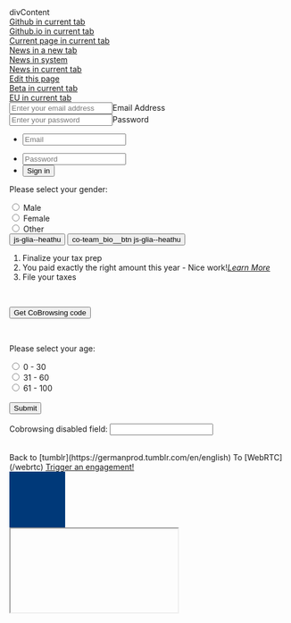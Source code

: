 <script>
var installGlia=function(a){
  !function(a,b,c,d){
    var e = a.createElement(b),
        f = a.getElementsByTagName(b)[0];
    e.async=1,
    e.src=c,
    e.type="text/javascript",
    d&&e.addEventListener("load",d),
    f.parentNode.insertBefore(e,f)
  }
  (document,"script","https://api.glia.com/salemove_integration.js",a)
};
 
installGlia(function(){
sm.getApi({version: 'v1'}).then(function(glia) {
    // Your code
    var engagementStart = glia.EVENTS.ENGAGEMENT_START;
    var engagement;
    glia.addEventListener(engagementStart, e => {
      engagement = e;
    })
    element = document.getElementsByClassName("resend")[0];
    element.addEventListener("click", () => {
      if(engagement){
        engagement.cobrowser.resendPage();
      }
    })
  });
});
</script>

<div>divContent</div>
<a href="https://github.com/">Github in current tab</a><br>
<a href="https://github.io/">Github.io in current tab</a><br>
<a href="https://german-b.github.io/">Current page in current tab</a><br>
<a href="https://www.err.ee/" target="_blank">News in a new tab</a><br>
<a href="https://www.err.ee/" target="_system">News in system</a><br>
<a href="https://www.err.ee/">News in current tab</a><br>
<a href="https://github.com/german-b/german-b.github.io/blob/master/index.md" target="_blank">Edit this page</a><br>
<a href="https://german-b.github.io/beta">Beta in current tab</a><br>
<a href="https://german-b.github.io/eu">EU in current tab</a><br>


<div class="login-fields"><div class="field" id="email"><input type="text" name="email" id="email" placeholder="Enter your email address"><span class="login-field-label">Email Address</span></div><div class="field" id="password"><input type="password" name="password" id="password" placeholder="Enter your password"><span class="login-field-label">Password</span></div></div>

<form class="login" onsubmit="" _lpchecked="1">
  <ul class="list">
    <li class="items email">
      <label class="login-email" for="login-email">
        <div class="input">
          <input
            name="login-email"
            placeholder="Email"
            id="login-email"
            type="text"
            tabindex="1"
            value=""
          />
          <div class="dropMenu animate" style="display: none">
            <div class="barWrap" style="display: block">
              <div
                class="bar"
                style="height: 252px; transition: top 0.12s ease 0s; top: 0px"
              ></div>
            </div>
          </div>
        </div>
      </label>
      <p class="login-email-tip" style=""></p>
    </li>
    <li class="items pwd">
      <label for="login-pwd">
        <div class="input">
          <input
            name="login-pwd"
            placeholder="Password"
            id="login-pwd"
            type="password"
            tabindex="2"
            value=""
          />
        </div>
      </label>
    </li>
    <li class="submit">
      <input
        name="login-submit"
        id="login-submit"
        type="submit"
        tabindex="3"
        value="Sign in"
      />
    </li>
  </ul>
</form>

  <form action="/">
  <p>Please select your gender:</p>
  <input type="radio" id="male" name="gender" value="male">
  <label for="male">Male</label><br>
  <input type="radio" id="female" name="gender" value="female">
  <label for="female">Female</label><br>
  <input type="radio" id="other" name="gender" value="other">
  <label for="other">Other</label>

  <br>
 <button class="resend" type="button">
             js-glia--heathu
            </button> 
            
 <button class="resend" type="button">
              co-team_bio__btn js-glia--heathu
</button> 
  
<div type="numbered" class="ng-scope ng-isolate-scope"><ol ng-transclude="">
<li class="ng-scope ng-isolate-scope"><div ng-transclude="">
Finalize your tax prep
</div></li>
<li class="ng-scope ng-isolate-scope"><div ng-transclude="">
You paid exactly the right amount this year - Nice work!<span class="ta-link-outer ng-scope ng-isolate-scope" type="learn-more" destination="Zero Balance" priv-attrs="{}"><a class="ta-link learnmore indentfix ml-1 " tabindex="-1" onmouseover="window.status='Click to learn more about this topic'; return true;" onmouseout="window.status=''; return true;" href="#" onclick="OnLearnMore('/taxmanager2019/taxmanager.dll/LearnMore?topic=', 'topic:learn more/Zero Balance'); googleAnalyticsEvent('Interview Button', 'Learn More', 'Zero Balance'); return false;"><span ng-transclude=""><i class="icon icon-info"><span class="sr-only">Learn More</span></i></span></a></span>
</div></li>
<li class="ng-scope ng-isolate-scope"><div ng-transclude="">
File your taxes
</div></li>
</ol></div>
   <br> 
   
<button class="omnibrowse-code-button">Get CoBrowsing code</button>
<script>

// Add a "click" event listener to the button. <sm-visitor-code />
// is added to the DOM when the button is clicked.
document
  .querySelector('.omnibrowse-code-button')
  .addEventListener('click', function(event){
      event.preventDefault();
  var code = document.createElement('sm-visitor-code');
  document.body.appendChild(code);
  });
</script>
  <br> 
  <p>Please select your age:</p>
  <input type="radio" id="age1" name="age" value="30">
  <label for="age1">0 - 30</label><br>
  <input type="radio" id="age2" name="age" value="60">
  <label for="age2">31 - 60</label><br>  
  <input type="radio" id="age3" name="age" value="100">
  <label for="age3">61 - 100</label><br><br>
  <input type="submit" value="Submit">
  <br><br>
  <label for="disabled">Cobrowsing disabled field:</label>
  <input type="text" id="password" name="disabled" class="sm_cobrowsing_masked_field"><br><br>
</form>
Back to [tumblr](https://germanprod.tumblr.com/en/english)
To [WebRTC](/webrtc)


<a data-sm-show-media-selection-on="click" href="javascript:void(0);">
  Trigger an engagement!
</a>
<div style="background-color: #003979;width: 100px;height: 100px;">
</div>

<iframe src="" cobrowsable_iframe_id="3db11631-642c-4acd-837c-954bc3807afd" cobrowsable_with_mutations="true" id="EmbeddedAppFrame"></iframe>
<style type="text/css">

    #EmbeddedAppFrame
    {
        height: 960px;
        width: 1020px;
        overflow: hidden;
        background-color: #7c19dd;
        position: relative;
            -ms-zoom: 0.95;
            -moz-transform: scale(0.95);
            -moz-transform-origin: 0px 0;
            -o-transform: scale(0.95);
            -o-transform-origin: 0 0;
            -webkit-transform: scale(0.95);
            -webkit-transform-origin: 0 0
    }

</style>

